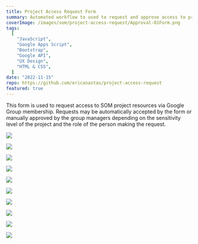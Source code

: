 ```yaml
---
title: Project Access Request Form
summary: Automated workflow to used to request and approve access to project drives
coverImage: /images/som/project-access-request/Approval-01Form.png
tags:
  [
    "JavaScript",
    "Google Apps Script",
    "Bootstrap",
    "Google API",
    "UX Design",
    "HTML & CSS",
  ]
date: "2022-11-15"
repo: https://github.com/ericanastas/project-access-request
featured: true
---
```


This form is used to request access to SOM project resources via Google Group membership.
Requests may be automatically accepted by the form or manually approved by the group managers depending on
the sensitivity level of the project and the role of the person making the request.

![](/images/som/project-access-request/Approval-02RequestSentConfirmation.png)

![](/images/som/project-access-request/Approval-03RequestEmail.png)

![](/images/som/project-access-request/Approval-04.1AcceptConfirmation.png)

![](/images/som/project-access-request/Approval-04.2AcceptNotificationEmail.png)

![](/images/som/project-access-request/Approval-05.1DeclineConfirmation.png)

![](/images/som/project-access-request/Approval-05.2DeclineNotificationEmail.png)

![](/images/som/project-access-request/AutoAccept-01Form.png)

![](/images/som/project-access-request/AutoAccept-02NotificationEmail.png)

![](/images/som/project-access-request/AutoAccept-03Confirmation.png)

![](/images/som/project-access-request/ProjectAccessRequestSwimlanes.png)
